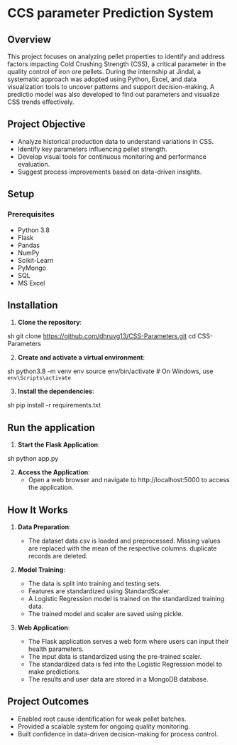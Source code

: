 # CCS parameter Prediction System

## Overview

This project focuses on analyzing pellet properties to identify and address factors impacting Cold Crushing Strength (CSS), a critical parameter in the quality control of iron ore pellets. During the internship at Jindal, a systematic approach was adopted using Python, Excel, and data visualization tools to uncover patterns and support decision-making. A predictio model was also developed to find out parameters and visualize CSS trends effectively.

## Project Objective

- Analyze historical production data to understand variations in CSS.
- Identify key parameters influencing pellet strength.
- Develop visual tools for continuous monitoring and performance evaluation.
- Suggest process improvements based on data-driven insights.

## Setup

### Prerequisites

- Python 3.8
- Flask
- Pandas
- NumPy
- Scikit-Learn
- PyMongo
- SQL
- MS Excel

## Installation
1. **Clone the repository**:
    
sh
    git clone https://github.com/dhruvg13/CSS-Parameters.git
    cd CSS-Parameters


2. **Create and activate a virtual environment**:
    
sh
    python3.8 -m venv env
    source env/bin/activate  # On Windows, use `env\Scripts\activate`


3. **Install the dependencies**:
    
sh
    pip install -r requirements.txt


## Run the application

1. **Start the Flask Application**:
    
sh
    python app.py


2. **Access the Application**:
    - Open a web browser and navigate to http://localhost:5000 to access the application.

## How It Works
1. **Data Preparation**:
    - The dataset data.csv is loaded and preprocessed. Missing values are replaced with the mean of the respective columns. duplicate records are deleted.


2. **Model Training**:
    - The data is split into training and testing sets.
    - Features are standardized using StandardScaler.
    - A Logistic Regression model is trained on the standardized training data.
    - The trained model and scaler are saved using pickle.

3. **Web Application**:
   - The Flask application serves a web form where users can input their health parameters.
   - The input data is standardized using the pre-trained scaler.
   - The standardized data is fed into the Logistic Regression model to make predictions.
   - The results and user data are stored in a MongoDB database.

##  Project Outcomes
- Enabled root cause identification for weak pellet batches.
- Provided a scalable system for ongoing quality monitoring.
- Built confidence in data-driven decision-making for process control.
